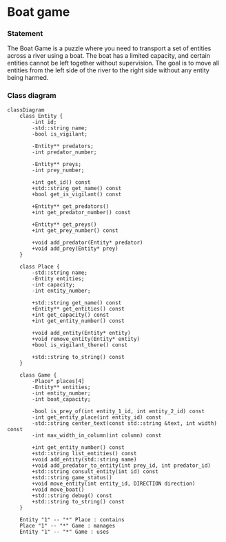 # Boat game

### Statement

The Boat Game is a puzzle where you need to transport a set of entities across a river using a boat. The boat has a limited capacity, and certain entities cannot be left together without supervision. The goal is to move all entities from the left side of the river to the right side without any entity being harmed.

### Class diagram

```mermaid
classDiagram
    class Entity {
        -int id;
        -std::string name;
        -bool is_vigilant;

        -Entity** predators;
        -int predator_number;

        -Entity** preys;
        -int prey_number;

        +int get_id() const
        +std::string get_name() const
        +bool get_is_vigilant() const

        +Entity** get_predators()
        +int get_predator_number() const

        +Entity** get_preys()
        +int get_prey_number() const

        +void add_predator(Entity* predator)
        +void add_prey(Entity* prey)
    }

    class Place {
        -std::string name;
        -Entity entities;
        -int capacity;
        -int entity_number;

        +std::string get_name() const
        +Entity** get_entities() const
        +int get_capacity() const
        +int get_entity_number() const

        +void add_entity(Entity* entity)
        +void remove_entity(Entity* entity)
        +bool is_vigilant_there() const

        +std::string to_string() const
    }

    class Game {
        -Place* places[4]
        -Entity** entities;
        -int entity_number;
        -int boat_capacity;

        -bool is_prey_of(int entity_1_id, int entity_2_id) const
        -int get_entity_place(int entity_id) const
        -std::string center_text(const std::string &text, int width) const
        -int max_width_in_column(int column) const
    
        +int get_entity_number() const
        +std::string list_entities() const
        +void add_entity(std::string name)
        +void add_predator_to_entity(int prey_id, int predator_id)
        +std::string consult_entity(int id) const
        +std::string game_status()
        +void move_entity(int entity_id, DIRECTION direction)
        +void move_boat()
        +std::string debug() const
        +std::string to_string() const
    }

    Entity "1" -- "*" Place : contains
    Place "1" -- "*" Game : manages
    Entity "1" -- "*" Game : uses
```
